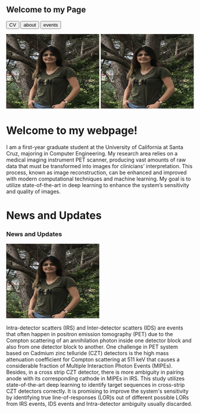 ## Welcome to my Page
<!-- Link Sample-->
<!-- <a href="https://nananasiri.github.io/Nahid-Nasiri/Nahid_Nasiri_CV.pdf">MyCV</a> -->

<input class="MyButton" onclick="window.location.href='https://nananasiri.github.io/Nahid-Nasiri/Nahid_Nasiri_CV.pdf'" type="button" value="CV" />        <input class="MyButton" onclick="window.location.href='https://nananasiri.github.io/Nahid-Nasiri/about.html'" type="button" value="about" />       <!--<input class="MyButton" onclick="window.location.href='https://scholar.google.com.tr/citations?user=NeInNdQAAAAJ&hl=en&oi=ao'" type="button" value="Publications"/>  --> <input class="MyButton" onclick="window.location.href='https://nananasiri.github.io/Nahid-Nasiri/about.html'" type="button" value="events" /> 


<img src="profile.png" alt="my photo" style="height: 200px; width: 250px"> <img src="profile.png" alt="my photo" style="height: 200px; width: 250px">

<h1>Welcome to my webpage!</h1>

<p align=left> I am a first-year graduate student at the University of California at Santa Cruz, majoring in Computer Engineering. My research area relies on a medical imaging instrument PET scanner, producing vast amounts of raw data that must be transformed into images for clinicians’ interpretation. This process, known as image reconstruction, can be enhanced and improved with modern computational techniques and machine learning. My goal is to utilize state-of-the-art in deep learning to enhance the system’s sensitivity and quality of images.</p>

<h1>News and Updates</h1>
<h3>News and Updates</h3>
<img src="profile.png" alt="my photo" style="height: 200px; width: 250px">
<p align=left> Intra-detector scatters (IRS) and Inter-detector scatters (IDS) are events that often happen in positron emission tomography (PET) due to the Compton scattering of an annihilation photon inside one detector block and also from one detector block to another. One challenge in PET system based on Cadmium zinc telluride (CZT) detectors is the high mass attenuation coefficient for Compton scattering at 511 keV that causes a considerable fraction of Multiple Interaction Photon Events (MIPEs). Besides, in a cross strip CZT detector, there is more ambiguity in pairing anode with its corresponding cathode in MIPEs in IRS. This study utilizes state-of-the-art deep learning to identify target sequences in cross-strip CZT detectors correctly. It is promising to improve the system's sensitivity by identifying true line-of-responses (LOR)s out of different possible LORs from IRS events, IDS events and Intra-detector ambiguity usually discarded. </p>



<!-- 
```

# Header 1
## Header 2

- Bulleted
- List

1. Numbered
2. List

**Bold** and _Italic_ and `Code` text

[Link](url) and ![Image](src)


For more details see [GitHub Flavored Markdown](https://guides.github.com/features/mastering-markdown/).

### Jekyll Themes

Your Pages site will use the layout and styles from the Jekyll theme you have selected in your [repository settings](https://github.com/nananasiri/test/settings). The name of this theme is saved in the Jekyll `_config.yml` configuration file.

### Support or Contact

Having trouble with Pages? Check out our [documentation](https://docs.github.com/categories/github-pages-basics/) or [contact support](https://support.github.com/contact) and we’ll help you sort it out.

-->

